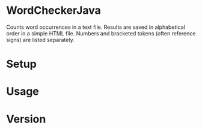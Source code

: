 # WordCheckerJava
Counts word occurrences in a text file. Results are saved in alphabetical order in a simple HTML file.
Numbers and bracketed tokens (often reference signs) are listed separately. 

# Setup

# Usage

# Version

